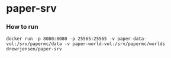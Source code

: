 # paper-srv

### How to run
`docker run -p 8080:8080 -p 25565:25565 -v paper-data-vol:/srv/papermc/data -v paper-world-vol:/srv/papermc/worlds drewrjensen/paper-srv`